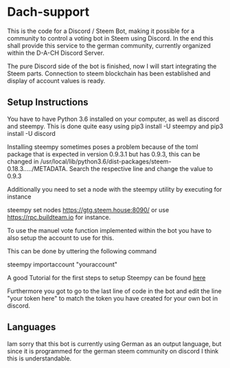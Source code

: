 # Dach-support

This is the code for a Discord / Steem Bot, making it possible for a community to control a voting bot in Steem using Discord.
In the end this shall provide this service to the german community, currently organized within the D-A-CH Discord Server.

The pure Discord side of the bot is finished, now I will start integrating the Steem parts.
Connection to steem blockchain has been established and display of account values is ready.



## Setup Instructions

You have to have Python 3.6 installed on your computer, as well as discord and steempy. This is done quite easy using pip3 install -U steempy and pip3 install -U discord


Installing steempy sometimes poses a problem because of the toml package that is expected in version 0.9.3.1 but has 0.9.3, this can be changed in /usr/local/lib/python3.6/dist-packages/steem-0.18.3...../METADATA.
Search the respective line and change the value to 0.9.3

Additionally you need to set a node with the steempy utility by executing for instance

steempy set nodes https://gtg.steem.house:8090/ or use https://rpc.buildteam.io for instance.

To use the manuel vote function implemented within the bot you have to also setup the account to use for this.

This can be done by uttering the following command

steempy importaccount "youraccount"

A good Tutorial for the first steps to setup Steempy can be found [here](https://steemit.com/steem-dev/@jesuscirino/steem-python-step-by-step-1-getting-started)

Furthermore you got to go to the last line of code in the bot and edit the line "your token here" to match the token you have created for your own bot in discord.


## Languages
Iam sorry that this bot is currently using German as an output language, but since it is programmed for the german steem community on discord I think this is understandable.

